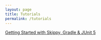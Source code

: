 ```yaml
---
layout: page
title: Tutorials
permalink: /tutorials
---
```


[Getting Started with Skippy, Gradle & JUnit 5](/tutorials/getting-started-with-skippy-gradle-junit5)